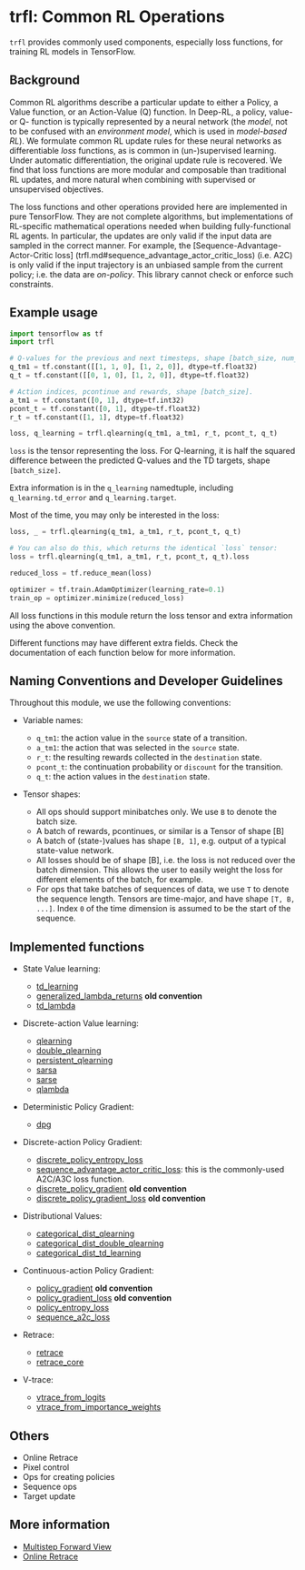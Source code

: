# trfl: Common RL Operations

`trfl` provides commonly used components, especially loss functions, for
training RL models in TensorFlow.

## Background

Common RL algorithms describe a particular update to either a Policy, a Value
function, or an Action-Value (Q) function. In Deep-RL, a policy, value- or Q-
function is typically represented by a neural network (the _model_, not to be
confused with an _environment model_, which is used in _model-based RL_). We
formulate common RL update rules for these neural networks as differentiable
_loss_ functions, as is common in (un-)supervised learning. Under automatic
differentiation, the original update rule is recovered. We find that loss
functions are more modular and composable than traditional RL updates, and more
natural when combining with supervised or unsupervised objectives.

The loss functions and other operations provided here are implemented in pure
TensorFlow. They are not complete algorithms, but implementations of RL-specific
mathematical operations needed when building fully-functional RL agents. In
particular, the updates are only valid if the input data are sampled in the
correct manner. For example, the
[Sequence-Advantage-Actor-Critic loss] (trfl.md#sequence_advantage_actor_critic_loss)
(i.e. A2C) is only valid if the input trajectory is an unbiased sample from the
current policy; i.e. the data are _on-policy_. This library cannot check or
enforce such constraints.

## Example usage

```python
import tensorflow as tf
import trfl

# Q-values for the previous and next timesteps, shape [batch_size, num_actions].
q_tm1 = tf.constant([[1, 1, 0], [1, 2, 0]], dtype=tf.float32)
q_t = tf.constant([[0, 1, 0], [1, 2, 0]], dtype=tf.float32)

# Action indices, pcontinue and rewards, shape [batch_size].
a_tm1 = tf.constant([0, 1], dtype=tf.int32)
pcont_t = tf.constant([0, 1], dtype=tf.float32)
r_t = tf.constant([1, 1], dtype=tf.float32)

loss, q_learning = trfl.qlearning(q_tm1, a_tm1, r_t, pcont_t, q_t)
```

`loss` is the tensor representing the loss. For Q-learning, it is half the
squared difference between the predicted Q-values and the TD targets, shape
`[batch_size]`.

Extra information is in the `q_learning` namedtuple, including
`q_learning.td_error` and `q_learning.target`.

Most of the time, you may only be interested in the loss:

```python
loss, _ = trfl.qlearning(q_tm1, a_tm1, r_t, pcont_t, q_t)

# You can also do this, which returns the identical `loss` tensor:
loss = trfl.qlearning(q_tm1, a_tm1, r_t, pcont_t, q_t).loss

reduced_loss = tf.reduce_mean(loss)

optimizer = tf.train.AdamOptimizer(learning_rate=0.1)
train_op = optimizer.minimize(reduced_loss)
```

All loss functions in this module return the loss tensor and extra information
using the above convention.

Different functions may have different extra fields. Check the documentation of
each function below for more information.

## Naming Conventions and Developer Guidelines

Throughout this module, we use the following conventions:

*   Variable names:

    *   `q_tm1`: the action value in the `source` state of a transition.
    *   `a_tm1`: the action that was selected in the `source` state.
    *   `r_t`: the resulting rewards collected in the `destination` state.
    *   `pcont_t`: the continuation probability or `discount` for the
        transition.
    *   `q_t`: the action values in the `destination` state.

*   Tensor shapes:

    *   All ops should support minibatches only. We use `B` to denote the batch
        size.
    *   A batch of rewards, pcontinues, or similar is a Tensor of shape [B]
    *   A batch of (state-)values has shape `[B, 1]`, e.g. output of a typical
        state-value network.
    *   All losses should be of shape [B], i.e. the loss is not reduced over the
        batch dimension. This allows the user to easily weight the loss for
        different elements of the batch, for example.
    *   For ops that take batches of sequences of data, we use `T` to denote the
        sequence length. Tensors are time-major, and have shape `[T, B, ...]`.
        Index `0` of the time dimension is assumed to be the start of the
        sequence.

## Implemented functions

*   State Value learning:

    *   [td_learning](trfl.md#td_learning)
    *   [generalized_lambda_returns](trfl.md#generalized_lambda_returns) **old
        convention**
    *   [td_lambda](trfl.md#td_lambda)

*   Discrete-action Value learning:

    *   [qlearning](trfl.md#qlearning)
    *   [double_qlearning](trfl.md#double_qlearning)
    *   [persistent_qlearning](trfl.md#persistent_qlearning)
    *   [sarsa](trfl.md#sarsa)
    *   [sarse](trfl.md#sarse)
    *   [qlambda](trfl.md#qlambda)

*   Deterministic Policy Gradient:

    *   [dpg](trfl.md#dpg)

*   Discrete-action Policy Gradient:

    *   [discrete_policy_entropy_loss](trfl.md#discrete_policy_entropy_loss)
    *   [sequence_advantage_actor_critic_loss](trfl.md#sequence_advantage_actor_critic_loss):
        this is the commonly-used A2C/A3C loss function.
    *   [discrete_policy_gradient](trfl.md#discrete_policy_gradient) **old
        convention**
    *   [discrete_policy_gradient_loss](trfl.md#discrete_policy_gradient_loss)
        **old convention**

*   Distributional Values:

    *   [categorical_dist_qlearning](trfl.md#categorical_dist_qlearning)
    *   [categorical_dist_double_qlearning](trfl.md#categorical_dist_double_qlearning)
    *   [categorical_dist_td_learning](trfl.md#categorical_dist_td_learning)

*   Continuous-action Policy Gradient:

    *   [policy_gradient](trfl.md#policy_gradient) **old convention**
    *   [policy_gradient_loss](trfl.md#policy_gradient_loss) **old convention**
    *   [policy_entropy_loss](trfl.md#policy_entropy_loss)
    *   [sequence_a2c_loss](trfl.md#sequence_a2c_loss)

*   Retrace:

    *   [retrace](trfl.md#retrace)
    *   [retrace_core](trfl.md#retrace_core)

*   V-trace:

    *   [vtrace_from_logits](trfl.md#vtrace_from_logits)
    *   [vtrace_from_importance_weights](trfl.md#vtrace_from_importance_weights)

## Others

*   Online Retrace
*   Pixel control
*   Ops for creating policies
*   Sequence ops
*   Target update

## More information

*   [Multistep Forward View](multistep_forward_view.md)
*   [Online Retrace](online_retrace.md)
